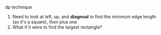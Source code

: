 ​dp technique
1. Need to look at left, up, and **diagnoal** to find the minimum edge length (so it's a square), then plus one
2. What if it were to find the largest rectangle?

